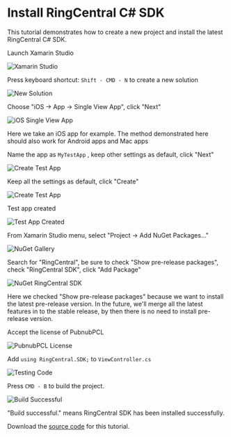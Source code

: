 # Install RingCentral C# SDK

This tutorial demonstrates how to create a new project and install the latest RingCentral C# SDK.

Launch Xamarin Studio

![Xamarin Studio](/screenshots/xamarin-studio.png)

Press keyboard shortcut: `Shift - CMD - N` to create a new solution

![New Solution](/screenshots/new-solution.png)

Choose "iOS -> App -> Single View App", click "Next"

![iOS Single View App](/screenshots/ios-single-view-app.png)

Here we take an iOS app for example.
The method demonstrated here should also work for Android apps and Mac apps

Name the app as `MyTestApp` , keep other settings as default, click "Next"

![Create Test App](/screenshots/create-test-app-1.png)

Keep all the settings as default, click "Create"

![Create Test App](/screenshots/create-test-app-2.png)

Test app created

![Test App Created](/screenshots/test-app-created.png)

From Xamarin Studio menu, select "Project -> Add NuGet Packages..."

![NuGet Gallery](/screenshots/nuget-gallery.png)

Search for "RingCentral", be sure to check "Show pre-release packages", check "RingCentral SDK", click "Add Package"

![NuGet RingCentral SDK](/screenshots/nuget-ringcentral-sdk.png)

Here we checked "Show pre-release packages" because we want to install the latest pre-release version. In the future, we'll merge all the latest features in to the stable release, by then there is no need to install pre-release version.

Accept the license of PubnubPCL

![PubnubPCL License](/screenshots/pubnubpcl-license.png)

Add `using RingCentral.SDK;` to `ViewController.cs`

![Testing Code](/screenshots/one-line-testing-code.png)

Press `CMD - B` to build the project.

![Build Successful](/screenshots/build-successful.png)

"Build successful." means RingCentral SDK has been installed successfully.

Download the [source code](https://github.com/tylerlong/ringcentral-csharp-tutorials/tree/master/mac/installation) for this tutorial.
